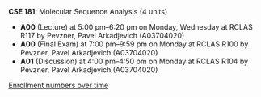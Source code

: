 **CSE 181**: Molecular Sequence Analysis (4 units)

- **A00** (Lecture) at 5:00 pm–6:20 pm on Monday, Wednesday at RCLAS R117 by Pevzner, Pavel Arkadjevich (A03704020)
- **A00** (Final Exam) at 7:00 pm–9:59 pm on Monday at RCLAS R100 by Pevzner, Pavel Arkadjevich (A03704020)
- **A01** (Discussion) at 4:00 pm–4:50 pm on Monday at RCLAS R104 by Pevzner, Pavel Arkadjevich (A03704020)

[Enrollment numbers over time](./CSE181.tsv)
